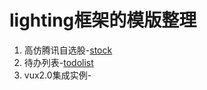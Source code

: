 # lighting框架的模版整理

1. 高仿腾讯自选股-[stock](./stock)
2. 待办列表-[todolist](./todolist)
3. vux2.0集成实例-[](./vux)